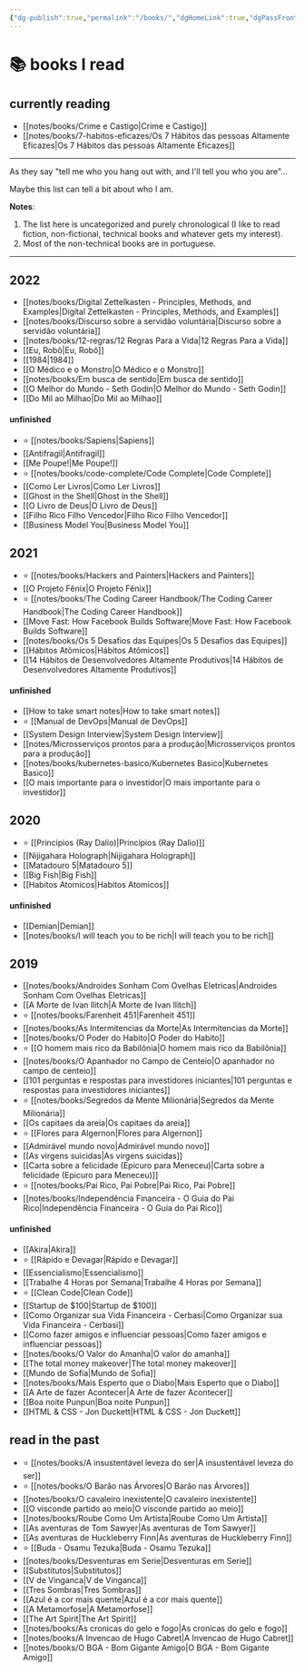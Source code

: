 ```yaml
---
{"dg-publish":true,"permalink":"/books/","dgHomeLink":true,"dgPassFrontmatter":false}
---
```


# 📚 books I read

## currently reading

- [[notes/books/Crime e Castigo|Crime e Castigo]]
- [[notes/books/7-habitos-eficazes/Os 7 Hábitos das pessoas Altamente Eficazes|Os 7 Hábitos das pessoas Altamente Eficazes]]

---

As they say "tell me who you hang out with, and I'll tell you who you are"...

Maybe this list can tell a bit about who I am.

**Notes**:

1. The list here is uncategorized and purely chronological (I like to read fiction, non-fictional, technical books and whatever gets my interest).
2. Most of the non-technical books are in portuguese.

---

## 2022

- [[notes/books/Digital Zettelkasten - Principles, Methods, and Examples|Digital Zettelkasten - Principles, Methods, and Examples]]
- [[notes/books/Discurso sobre a servidão voluntária|Discurso sobre a servidão voluntária]]
- [[notes/books/12-regras/12 Regras Para a Vida|12 Regras Para a Vida]]
- [[Eu, Robô|Eu, Robô]]
- [[1984|1984]]
- [[O Médico e o Monstro|O Médico e o Monstro]]
- [[notes/books/Em busca de sentido|Em busca de sentido]]
- [[O Melhor do Mundo - Seth Godin|O Melhor do Mundo - Seth Godin]]
- [[Do Mil ao Milhao|Do Mil ao Milhao]]

#### unfinished

- ⭐ [[notes/books/Sapiens|Sapiens]]
- [[Antifragil|Antifragil]]
- [[Me Poupe!|Me Poupe!]]
- ⭐ [[notes/books/code-complete/Code Complete|Code Complete]]
- [[Como Ler Livros|Como Ler Livros]]
- [[Ghost in the Shell|Ghost in the Shell]]
- [[O Livro de Deus|O Livro de Deus]]
- [[Filho Rico Filho Vencedor|Filho Rico Filho Vencedor]]
- [[Business Model You|Business Model You]]



## 2021

- ⭐ [[notes/books/Hackers and Painters|Hackers and Painters]]
- [[O Projeto Fênix|O Projeto Fênix]]
- ⭐ [[notes/books/The Coding Career Handbook/The Coding Career Handbook|The Coding Career Handbook]]
- [[Move Fast: How Facebook Builds Software|Move Fast: How Facebook Builds Software]]
- [[notes/books/Os 5 Desafios das Equipes|Os 5 Desafios das Equipes]]
- [[Hábitos Atômicos|Hábitos Atômicos]]
- [[14 Hábitos de Desenvolvedores Altamente Produtivos|14 Hábitos de Desenvolvedores Altamente Produtivos]]


#### unfinished

- [[How to take smart notes|How to take smart notes]]
- ⭐ [[Manual de DevOps|Manual de DevOps]]
- [[System Design Interview|System Design Interview]]
- [[notes/Microsserviços prontos para a produção|Microsserviços prontos para a produção]]
- [[notes/books/kubernetes-basico/Kubernetes Basico|Kubernetes Basico]]
- [[O mais importante para o investidor|O mais importante para o investidor]]



## 2020

- ⭐ [[Princípios (Ray Dalio)|Princípios (Ray Dalio)]]
- [[Nijigahara Holograph|Nijigahara Holograph]]
- [[Matadouro 5|Matadouro 5]]
- [[Big Fish|Big Fish]]
- [[Habitos Atomicos|Habitos Atomicos]]

#### unfinished

- [[Demian|Demian]]
- [[notes/books/I will teach you to be rich|I will teach you to be rich]]


## 2019

- [[notes/books/Androides Sonham Com Ovelhas Eletricas|Androides Sonham Com Ovelhas Eletricas]]
- [[A Morte de Ivan Ilitch|A Morte de Ivan Ilitch]]
- ⭐ [[notes/books/Farenheit 451|Farenheit 451]]
- [[notes/books/As Intermitencias da Morte|As Intermitencias da Morte]]
- [[notes/books/O Poder do Habito|O Poder do Habito]]
- ⭐ [[O homem mais rico da Babilônia|O homem mais rico da Babilônia]]
- [[notes/books/O Apanhador no Campo de Centeio|O apanhador no campo de centeio]]
- [[101 perguntas e respostas para investidores iniciantes|101 perguntas e respostas para investidores iniciantes]]
- ⭐ [[notes/books/Segredos da Mente Milionária|Segredos da Mente Milionária]]
- [[Os capitaes da areia|Os capitaes da areia]]
- ⭐ [[Flores para Algernon|Flores para Algernon]]
- [[Admirável mundo novo|Admirável mundo novo]]
- [[As virgens suicidas|As virgens suicidas]]
- [[Carta sobre a felicidade (Epicuro para Meneceu)|Carta sobre a felicidade (Epicuro para Meneceu)]]
- ⭐ [[notes/books/Pai Rico, Pai Pobre|Pai Rico, Pai Pobre]]
- [[notes/books/Independência Financeira - O Guia do Pai Rico|Independência Financeira - O Guia do Pai Rico]]


#### unfinished

- [[Akira|Akira]]
- ⭐ [[Rápido e Devagar|Rápido e Devagar]]
- [[Essencialismo|Essencialismo]]
- [[Trabalhe 4 Horas por Semana|Trabalhe 4 Horas por Semana]]
- ⭐ [[Clean Code|Clean Code]]
- [[Startup de $100|Startup de $100]]
- [[Como Organizar sua Vida Financeira - Cerbasi|Como Organizar sua Vida Financeira - Cerbasi]]
- [[Como fazer amigos e influenciar pessoas|Como fazer amigos e influenciar pessoas]]
- [[notes/books/O Valor do Amanha|O valor do amanha]]
- [[The total money makeover|The total money makeover]]
- [[Mundo de Sofia|Mundo de Sofia]]
- [[notes/books/Mais Esperto que o Diabo|Mais Esperto que o Diabo]]
- [[A Arte de fazer Acontecer|A Arte de fazer Acontecer]]
- [[Boa noite Punpun|Boa noite Punpun]]
- [[HTML & CSS - Jon Duckett|HTML & CSS - Jon Duckett]]


## read in the past

- ⭐ [[notes/books/A insustentável leveza do ser|A insustentável leveza do ser]]
- ⭐ [[notes/books/O Barão nas Árvores|O Barão nas Árvores]]
- [[notes/books/O cavaleiro inexistente|O cavaleiro inexistente]]
- [[O visconde partido ao meio|O visconde partido ao meio]]
- [[notes/books/Roube Como Um Artista|Roube Como Um Artista]]
- [[As aventuras de Tom Sawyer|As aventuras de Tom Sawyer]]
- [[As aventuras de Huckleberry Finn|As aventuras de Huckleberry Finn]]
- ⭐ [[Buda - Osamu Tezuka|Buda - Osamu Tezuka]]
- [[notes/books/Desventuras em Serie|Desventuras em Serie]]
- [[Substitutos|Substitutos]]
- [[V de Vinganca|V de Vinganca]]
- [[Tres Sombras|Tres Sombras]]
- [[Azul é a cor mais quente|Azul é a cor mais quente]]
- [[A Metamorfose|A Metamorfose]]
- [[The Art Spirit|The Art Spirit]]
- [[notes/books/As cronicas do gelo e fogo|As cronicas do gelo e fogo]]
- [[notes/books/A Invencao de Hugo Cabret|A Invencao de Hugo Cabret]]
- [[notes/books/O BGA - Bom Gigante Amigo|O BGA - Bom Gigante Amigo]]